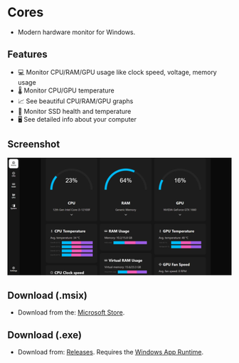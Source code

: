 # Cores

-   Modern hardware monitor for Windows.

## Features

-   💻 Monitor CPU/RAM/GPU usage like clock speed, voltage, memory usage
-   🌡️ Monitor CPU/GPU temperature
-   📈 See beautiful CPU/RAM/GPU graphs
-   💾 Monitor SSD health and temperature
-   🖥️ See detailed info about your computer

## Screenshot

<img src="https://raw.githubusercontent.com/Levminer/cores/dev/screenshots/home.png?raw=true">

## Download (.msix)

-   Download from the: [Microsoft Store](https://www.microsoft.com/store/apps/9PF137SC1MJL).

## Download (.exe)

-   Download from: [Releases](https://github.com/Levminer/cores/releases). Requires the [Windows App Runtime](https://aka.ms/windowsappsdk/1.2/latest/windowsappruntimeinstall-x64.exe).
